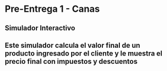 # Pre-Entrega 1 - Canas

## Simulador Interactivo

## Este simulador calcula el valor final de un producto ingresado por el cliente y le muestra el precio final con impuestos y descuentos
